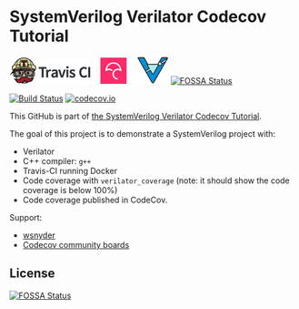 # SystemVerilog Verilator Codecov Tutorial

[![Travis CI logo](TravisCI.png)](https://travis-ci.org)
![Whitespace](Whitespace.png)
[![Codecov logo](Codecov.png)](https://www.codecov.io)
![Whitespace](Whitespace.png)
[![Verilator logo](verilator_56x48-min.png)](https://verilator.org)
[![FOSSA Status](https://app.fossa.com/api/projects/git%2Bgithub.com%2Fcodecov%2Fexample-systemverilog.svg?type=shield)](https://app.fossa.com/projects/git%2Bgithub.com%2Fcodecov%2Fexample-systemverilog?ref=badge_shield)

[![Build Status](https://travis-ci.org/verilator/example-systemverilog.svg?branch=master)](https://travis-ci.org/verilator/example-systemverilog)
[![codecov.io](https://codecov.io/github/verilator/example-systemverilog/coverage.svg?branch=master)](https://codecov.io/github/verilator/example-systemverilog?branch=master)

This GitHub is part of [the SystemVerilog Verilator Codecov Tutorial](https://github.com/verilator/example-systemverilog).

The goal of this project is to demonstrate a SystemVerilog project with:
 * Verilator
 * C++ compiler: `g++`
 * Travis-CI running Docker
 * Code coverage with `verilator_coverage` (note: it should show the code coverage is below 100%)
 * Code coverage published in CodeCov.

Support:
 * [wsnyder](https://github.com/wsnyder)
 * [Codecov community boards](https://community.codecov.io)


## License
[![FOSSA Status](https://app.fossa.com/api/projects/git%2Bgithub.com%2Fcodecov%2Fexample-systemverilog.svg?type=large)](https://app.fossa.com/projects/git%2Bgithub.com%2Fcodecov%2Fexample-systemverilog?ref=badge_large)